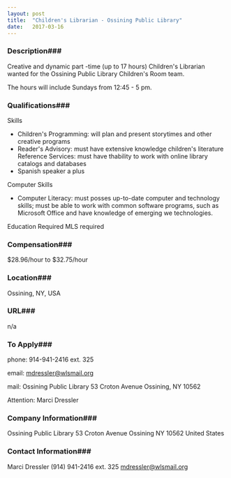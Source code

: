 ```yaml
---
layout: post
title:  "Children's Librarian - Ossining Public Library"
date:   2017-03-16
---
```


### Description###

Creative and dynamic part -time (up to 17 hours) Children's Librarian wanted for the Ossining Public Library Children's Room team.

The hours will include Sundays from 12:45 - 5 pm.





### Qualifications###

Skills
- Children's Programming: will plan and present storytimes and other creative programs
- Reader's Advisory: must have extensive knowledge children's literature
Reference Services: must have thability to work with online library catalogs and databases
- Spanish speaker a plus

Computer Skills
- Computer Literacy: must posses up-to-date computer and technology skills; must be able to work with common software programs, such as Microsoft Office and have knowledge of emerging we technologies.

Education Required
MLS required


### Compensation###

$28.96/hour to $32.75/hour


### Location###

Ossining, NY, USA


### URL###

n/a

### To Apply###

phone: 914-941-2416 ext. 325

email: mdressler@wlsmail.org

mail: Ossining Public Library
53 Croton Avenue
Ossining, NY 
10562 

Attention: Marci Dressler


### Company Information###

Ossining Public Library
53 Croton Avenue
Ossining NY 10562
United States


### Contact Information###

Marci Dressler
(914) 941-2416 ext. 325
mdressler@wlsmail.org

